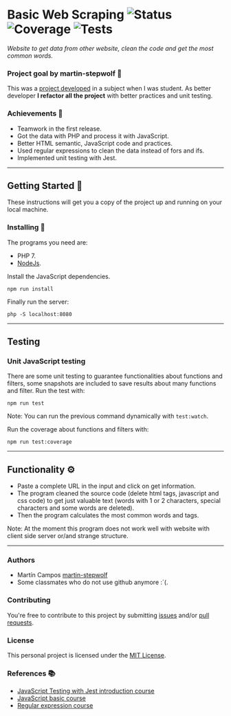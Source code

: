 # Basic Web Scraping ![Status](https://img.shields.io/badge/status-in_rafactoring-yellowgreen) ![Coverage](https://img.shields.io/badge/coverage-82%25-yellowgreen) ![Tests](https://img.shields.io/badge/tests-100%25-green)

_Website to get data from other website, clean the code and get the most common words._

### Project goal by martin-stepwolf :goal_net:

This was a [project developed](https://github.com/martin-stepwolf/basic-web-scraping/tree/4e429cd4f112737a973d295d4a6b9b07b2aec3ed) in a subject when I was student.
As better developer **I refactor all the project** with better practices and unit testing.

### Achievements :star2:

- Teamwork in the first release.
- Got the data with PHP and process it with JavaScript.
- Better HTML semantic, JavaScript code and practices.
- Used regular expressions to clean the data instead of fors and ifs.
- Implemented unit testing with Jest.

---

## Getting Started :rocket:

These instructions will get you a copy of the project up and running on your local machine.

### Installing 🔧

The programs you need are:

- PHP 7.
- [NodeJs](https://nodejs.org/en/).
 
Install the JavaScript dependencies.

```
npm run install
```

Finally run the server:

```
php -S localhost:8080
```

---

## Testing

### Unit JavaScript testing

There are some unit testing to guarantee functionalities about functions and filters, some snapshots are included to save results about many functions and filter. Run the test with: 

```
npm run test
```

Note: You can run the previous command dynamically with `test:watch`.

Run the coverage about functions and filters with:

```
npm run test:coverage
```

---

## Functionality ⚙️

- Paste a complete URL in the input and click on get information.
- The program cleaned the source code (delete html tags, javascript and css code) to get just valuable text (words with 1 or 2 characters, special characters and some words are deleted).
- Then the program calculates the most common words and tags.

Note: At the moment this program does not work well with website with client side server or/and strange structure.

---

### Authors

- Martín Campos [martin-stepwolf](https://github.com/martin-stepwolf)
- Some classmates who do not use github anymore :´(.

### Contributing

You're free to contribute to this project by submitting [issues](https://github.com/martin-stepwolf/basic-web-scraping/issues) and/or [pull requests](https://github.com/martin-stepwolf/basic-web-scraping/pulls).

### License

This personal project is licensed under the [MIT License](https://choosealicense.com/licenses/mit/).

### References :books:

- [JavaScript Testing with Jest introduction course](https://platzi.com/clases/js-jest-2019/) 
- [JavaScript basic course](https://platzi.com/clases/basico-javascript/) 
- [Regular expression course](https://platzi.com/clases/expresiones-regulares/) 

